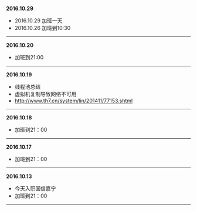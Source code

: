 **2016.10.29**

* 2016.10.29 加班一天
* 2016.10.26 加班到10:30

-------------------------------------------------------------------------------
**2016.10.20**

* 加班到21:00

-------------------------------------------------------------------------------
**2016.10.19**

* 线程池总结
* 虚拟机复制导致网络不可用
* http://www.th7.cn/system/lin/201411/77153.shtml

-------------------------------------------------------------------------------

**2016.10.18**

* 加班到21：00

-------------------------------------------------------------------------------

**2016.10.17**

* 加班到21：00

-------------------------------------------------------------------------------

**2016.10.13**

* 今天入职国信嘉宁
* 加班到21：00

-------------------------------------------------------------------------------
